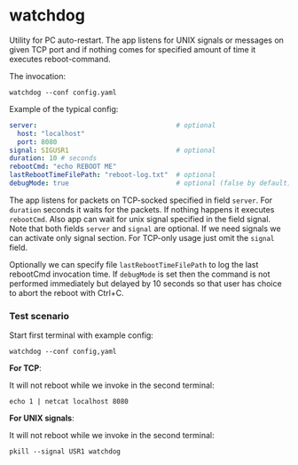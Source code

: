 # watchdog

Utility for PC auto-restart. The app listens for UNIX signals or messages
on given TCP port and if nothing comes for specified amount of time
it executes reboot-command.

The invocation:

~~~
watchdog --conf config.yaml
~~~

Example of the typical config:

~~~yaml
server:                                   # optional
  host: "localhost"
  port: 8080
signal: SIGUSR1                           # optional
duration: 10 # seconds
rebootCmd: "echo REBOOT ME"
lastRebootTimeFilePath: "reboot-log.txt"  # optional
debugMode: true                           # optional (false by default)
~~~

The app listens for packets on TCP-socked specified in field `server`.
For `duration` seconds it waits for the packets. If nothing happens
it executes `rebootCmd`. Also app can wait for unix signal specified in
the field signal. Note that both fields `server` and `signal` are optional.
If we need signals we can activate only signal section.
For TCP-only usage just omit the `signal` field.

Optionally we can specify file `lastRebootTimeFilePath` to log
the last rebootCmd invocation time. If `debugMode` is set then
the command is not performed immediately but delayed by 10 seconds so that
user has choice to abort the reboot with Ctrl+C.

### Test scenario

Start first terminal with example config:

~~~
watchdog --conf config,yaml
~~~

**For TCP**:

It will not reboot while we invoke in the second terminal:

~~~
echo 1 | netcat localhost 8080
~~~


**For UNIX signals**:

It will not reboot while we invoke in the second terminal:

~~~
pkill --signal USR1 watchdog
~~~